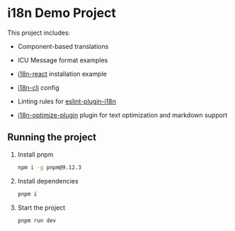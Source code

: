 # i18n Demo Project

This project includes:

- Component-based translations

- ICU Message format examples

- [i18n-react](./src/shared/i18n/intl.tsx) installation example

- [i18n-cli](./i18n.config.ts) config

- Linting rules for [eslint-plugin-i18n](./eslint.config.js)

- [i18n-optimize-plugin](../packages/i18n-optimize-plugin/README.md) plugin for text optimization and markdown support


## Running the project

1. Install pnpm

    ```bash
    npm i -g pnpm@9.12.3
    ```

1. Install dependencies

    ```bash
    pnpm i
    ```

1. Start the project

    ```bash
    pnpm run dev
    ```
